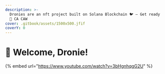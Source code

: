 ```yaml
---
description: >-
  Dronies are an nft project built on Solana Blockchain 🐦 — Get ready for the FUN!
  👀 CA CAW
cover: .gitbook/assets/1500x500.jfif
coverY: 0
---
```


# 🐤 Welcome, Dronie!



{% embed url="https://www.youtube.com/watch?v=3bHgnhqgG2U" %}

<!-- Link to gitbook: https://dronies-community.gitbook.io/cacaw/ -->
